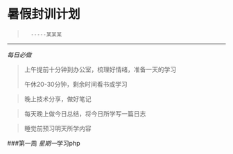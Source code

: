 暑假封训计划
==========
>       -----某某某                          
---------
*每日必做*
>上午提前十分钟到办公室，梳理好情绪，准备一天的学习
>
>午休20-30分钟，剩余时间看书或学习

>晚上技术分享，做好笔记

>每天晚上做今日总结，将今日所学写一篇日志

>睡觉前预习明天所学内容

###第一周
*星期一*学习php
